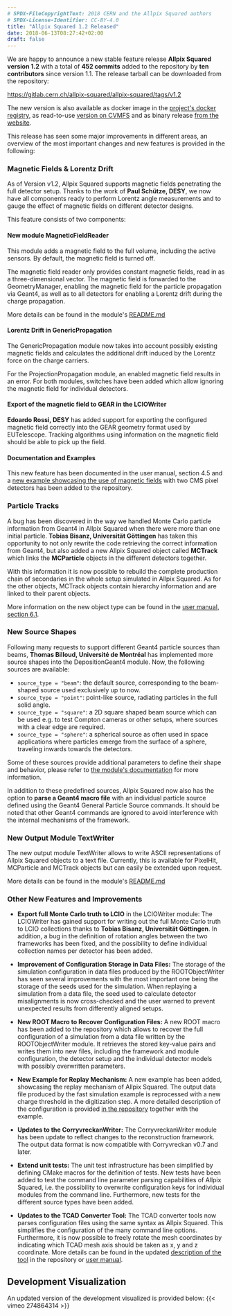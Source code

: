 ```yaml
---
# SPDX-FileCopyrightText: 2018 CERN and the Allpix Squared authors
# SPDX-License-Identifier: CC-BY-4.0
title: "Allpix Squared 1.2 Released"
date: 2018-06-13T08:27:42+02:00
draft: false
---
```


We are happy to announce a new stable feature release **Allpix Squared version 1.2** with a total of **452 commits** added to the repository by **ten contributors** since version 1.1. The release tarball can be downloaded from the repository:

https://gitlab.cern.ch/allpix-squared/allpix-squared/tags/v1.2

The new version is also available as docker image in the [project's docker registry](https://gitlab.cern.ch/allpix-squared/allpix-squared/container_registry), as read-to-use [version on CVMFS](https://project-allpix-squared.web.cern.ch/project-allpix-squared/usermanual/allpix-manualch10.html#x11-15200010.4.1) and as binary release [from the website](https://project-allpix-squared.web.cern.ch/project-allpix-squared/releases/).

This release has seen some major improvements in different areas, an overview of the most important changes and new features is provided in the following:
<!--more-->

### Magnetic Fields & Lorentz Drift

As of Version v1.2, Allpix Squared supports magnetic fields penetrating the full detector setup.
Thanks to the work of **Paul Schütze, DESY**, we now have all components ready to perform Lorentz angle measurements and to gauge the effect of magnetic fields on different detector designs.

This feature consists of two components:

#### New module **MagneticFieldReader**

This module adds a magnetic field to the full volume, including the active sensors. By default, the magnetic field is turned off.

The magnetic field reader only provides constant magnetic fields, read in as a three-dimensional vector. The magnetic field is forwarded to the GeometryManager, enabling the magnetic field for the particle propagation via Geant4, as well as to all detectors for enabling a Lorentz drift during the charge propagation.

More details can be found in the module's [README.md](https://gitlab.cern.ch/allpix-squared/allpix-squared/blob/master/src/modules/MagneticFieldReader/README.md)

#### Lorentz Drift in **GenericPropagation**

The GenericPropagation module now takes into account possibly existing magnetic fields and calculates the additional drift induced by the Lorentz force on the charge carriers.

For the ProjectionPropagation module, an enabled magnetic field results in an error. For both modules, switches have been added which allow ignoring the magnetic field for individual detectors.

#### Export of the magnetic field to GEAR in the **LCIOWriter**

**Edoardo Rossi, DESY** has added support for exporting the configured magnetic field correctly into the GEAR geometry format used by EUTelescope. Tracking algorithms using information on the magnetic field should be able to pick up the field.

#### Documentation and Examples

This new feature has been documented in the user manual, section 4.5 and a [new example showcasing the use of magnetic fields](https://gitlab.cern.ch/allpix-squared/allpix-squared/tree/master/examples/magnetic_field) with two CMS pixel detectors has been added to the repository.


### Particle Tracks

A bug has been discovered in the way we handled Monte Carlo particle information from Geant4 in Allpix Squared when there were more than one initial particle. **Tobias Bisanz, Universität Göttingen** has taken this opportunity to not only rewrite the code retrieving the correct information from Geant4, but also added a new Allpix Squared object called **MCTrack** which links the **MCParticle** objects in the different detectors together.

With this information it is now possible to rebuild the complete production chain of secondaries in the whole setup simulated in Allpix Squared. As for the other objects, MCTrack objects contain hierarchy information and are linked to their parent objects.

More information on the new object type can be found in the [user manual, section 6.1](https://project-allpix-squared.web.cern.ch/project-allpix-squared/usermanual/allpix-manualch6.html#x7-600006.1).


### New Source Shapes

Following many requests to support different Geant4 particle sources than beams, **Thomas Billoud, Université de Montréal** has implemented more source shapes into the DepositionGeant4 module. Now, the following sources are available:

* `source_type = "beam"`: the default source, corresponding to the beam-shaped source used exclusively up to now.
* `source_type = "point"`: point-like source, radiating particles in the full solid angle.
* `source_type = "square"`: a 2D square shaped beam source which can be used e.g. to test Compton cameras or other setups, where sources with a clear edge are required.
* `source_type = "sphere"`: a spherical source as often used in space applications where particles emerge from the surface of a sphere, traveling inwards towards the detectors.

Some of these sources provide additional parameters to define their shape and behavior, please refer to [the module's documentation](https://gitlab.cern.ch/allpix-squared/allpix-squared/blob/master/src/modules/DepositionGeant4/README.md) for more information.

In addition to these predefined sources, Allpix Squared now also has the option to **parse a Geant4 macro file** with an individual particle source defined using the Geant4 General Particle Source commands. It should be noted that other Geant4 commands are ignored to avoid interference with the internal mechanisms of the framework.

### New Output Module TextWriter

The new output module TextWriter allows to write ASCII representations of Allpix Squared objects to a text file. Currently, this is available for PixelHit, MCParticle and MCTrack objects but can easily be extended upon request.

More details can be found in the module's [README.md](https://gitlab.cern.ch/allpix-squared/allpix-squared/blob/master/src/modules/TextWriter/README.md)


### Other New Features and Improvements

* **Export full Monte Carlo truth to LCIO** in the LCIOWriter module:
    The LCIOWriter has gained support for writing out the full Monte Carlo truth to LCIO collections thanks to **Tobias Bisanz, Universität Göttingen**. In addition, a bug in the definition of rotation angles between the two frameworks has been fixed, and the possibility to define individual collection names per detector has been added.

* **Improvement of Configuration Storage in Data Files:**
    The storage of the simulation configuration in data files produced by the ROOTObjectWriter has seen several improvements with the most important one being the storage of the seeds used for the simulation. When replaying a simulation from a data file, the seed used to calculate detector misalignments is now cross-checked and the user warned to prevent unexpected results from differently aligned setups.

* **New ROOT Macro to Recover Configuration Files:**
    A new ROOT macro has been added to the repository which allows to recover the full configuration of a simulation from a data file written by the ROOTObjectWriter module. It retrieves the stored key-value pairs and writes them into new files, including the framework and module configuration, the detector setup and the individual detector models with possibly overwritten parameters.

* **New Example for Replay Mechanism:**
    A new example has been added, showcasing the replay mechanism of Allpix Squared. The output data file produced by the fast simulation example is reprocessed with a new charge threshold in the digitization step. A more detailed description of the configuration is provided [in the repository](https://gitlab.cern.ch/allpix-squared/allpix-squared/blob/master/examples/replay_simulation/README.md) together with the example.

* **Updates to the CorryvreckanWriter:**
    The CorryvreckanWriter module has been update to reflect changes to the reconstruction framework. The output data format is now compatible with Corryvreckan v0.7 and later.

* **Extend unit tests:**
    The unit test infrastructure has been simplified by defining CMake macros for the definition of tests. New tests have been added to test the command line parameter parsing capabilities of Allpix Squared, i.e. the possibility to overwrite configuration keys for individual modules from the command line. Furthermore, new tests for the different source types have been added.

* **Updates to the TCAD Converter Tool:**
    The TCAD converter tools now parses configuration files using the same syntax as Allpix Squared. This simplifies the configuration of the many command line options. Furthermore, it is now possible to freely rotate the mesh coordinates by indicating which TCAD mesh axis should be taken as x, y and z coordinate.
    More details can be found in the updated [description of the tool](https://gitlab.cern.ch/allpix-squared/allpix-squared/blob/master/tools/tcad_dfise_converter/README.md) in the repository or [user manual](https://project-allpix-squared.web.cern.ch/project-allpix-squared/usermanual/allpix-manualch12.html#x13-16600012.2).



## Development Visualization

An updated version of the development visualized is provided below:
{{< vimeo 274864314 >}}
